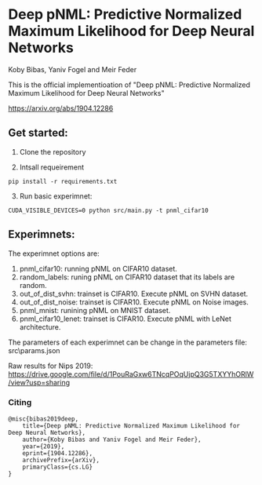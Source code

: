 # Deep pNML: Predictive Normalized Maximum Likelihood for Deep Neural Networks
Koby Bibas, Yaniv Fogel and Meir Feder

This is the official implementioation of "Deep pNML: Predictive Normalized Maximum Likelihood for Deep Neural Networks"

https://arxiv.org/abs/1904.12286

## Get started:

1. Clone the repository

2. Intsall requeirement 

```
pip install -r requirements.txt
```

3. Run basic experimnet:

```
CUDA_VISIBLE_DEVICES=0 python src/main.py -t pnml_cifar10
```

## Experimnets:

The experimnet options are:

1. pnml_cifar10: running pNML on CIFAR10 dataset.
2. random_labels: runing pNML on CIFAR10 dataset that its labels are random.
3. out_of_dist_svhn: trainset is CIFAR10. Execute pNML on SVHN dataset.
4. out_of_dist_noise:  trainset is CIFAR10. Execute pNML on Noise images.
5. pnml_mnist: runining pNML on MNIST dataset.
4. pnml_cifar10_lenet: trainset is CIFAR10. Execute pNML with LeNet architecture.

The parameters of each experimnet can be change in the parameters file: src\params.json

Raw results for Nips 2019:
https://drive.google.com/file/d/1PouRaGxw6TNcqPOqUjpQ3G5TXYYhORlW/view?usp=sharing

### Citing
```
@misc{bibas2019deep,
    title={Deep pNML: Predictive Normalized Maximum Likelihood for Deep Neural Networks},
    author={Koby Bibas and Yaniv Fogel and Meir Feder},
    year={2019},
    eprint={1904.12286},
    archivePrefix={arXiv},
    primaryClass={cs.LG}
}
```

